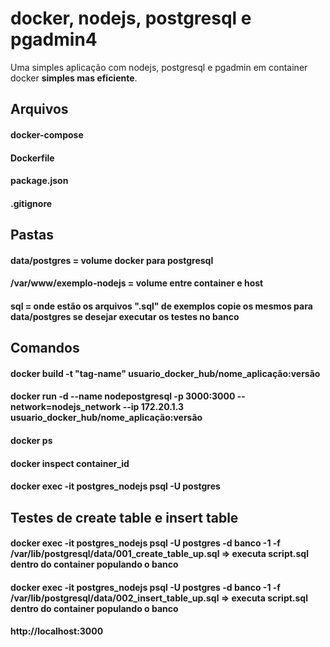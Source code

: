 # docker, nodejs, postgresql e pgadmin4

Uma simples aplicação com nodejs, postgresql e pgadmin em container docker **simples mas eficiente**.


## Arquivos

#### docker-compose 
#### Dockerfile
#### package.json
#### .gitignore

## Pastas
#### data/postgres = volume docker para postgresql
#### /var/www/exemplo-nodejs = volume entre container e host
#### sql = onde estão os arquivos ".sql" de exemplos copie os mesmos para data/postgres se desejar executar os testes no banco

## Comandos
#### docker build -t "tag-name" usuario_docker_hub/nome_aplicação:versão
#### docker run -d --name nodepostgresql -p 3000:3000 --network=nodejs_network --ip 172.20.1.3  usuario_docker_hub/nome_aplicação:versão
#### docker ps
#### docker inspect container_id
#### docker exec -it postgres_nodejs psql -U postgres
## Testes de create table e insert table
#### docker exec -it postgres_nodejs psql -U postgres -d banco -1 -f /var/lib/postgresql/data/001_create_table_up.sql => executa script.sql dentro do container populando o banco
#### docker exec -it postgres_nodejs psql -U postgres -d banco -1 -f /var/lib/postgresql/data/002_insert_table_up.sql => executa script.sql dentro do container populando o banco


#### http://localhost:3000
